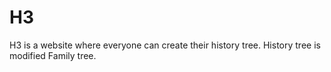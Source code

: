 # H3
H3 is a website where everyone can create their history tree. History tree is modified Family tree.
